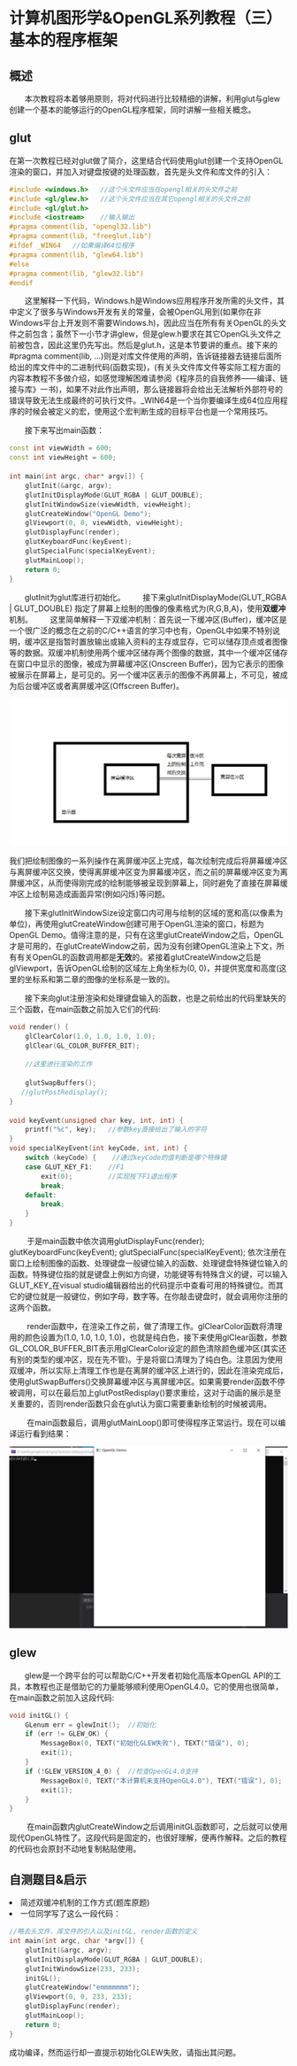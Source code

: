 # 计算机图形学&OpenGL系列教程（三） 基本的程序框架
## 概述

&emsp;&emsp;本次教程将本着够用原则，将对代码进行比较精细的讲解，利用glut与glew创建一个基本的能够运行的OpenGL程序框架，同时讲解一些相关概念。

## glut

在第一次教程已经对glut做了简介，这里结合代码使用glut创建一个支持OpenGL渲染的窗口，并加入对键盘按键的处理函数，首先是头文件和库文件的引入：

```C++
#include <windows.h>   //这个头文件应当在opengl相关的头文件之前
#include <gl/glew.h>   //这个头文件应当在其它opengl相关的头文件之前
#include <gl/glut.h>
#include <iostream>    //输入输出
#pragma comment(lib, "opengl32.lib")
#pragma comment(lib, "freeglut.lib")
#ifdef _WIN64   //如果编译64位程序
#pragma comment(lib, "glew64.lib")
#else 
#pragma comment(lib, "glew32.lib")
#endif
```

&emsp;&emsp;这里解释一下代码，Windows.h是Windows应用程序开发所需的头文件，其中定义了很多与Windows开发有关的常量，会被OpenGL用到(如果你在非Windows平台上开发则不需要Windows.h)，因此应当在所有有关OpenGL的头文件之前包含；虽然下一小节才讲glew，但是glew.h要求在其它OpenGL头文件之前被包含，因此这里仍先写出。然后是glut.h，这是本节要讲的重点。接下来的#pragma comment(lib, ...)则是对库文件使用的声明，告诉链接器去链接后面所给出的库文件中的二进制代码(函数实现)，(有关头文件库文件等实际工程方面的内容本教程不多做介绍，如感觉理解困难请参阅《程序员的自我修养——编译、链接与库》一书)，如果不对此作出声明，那么链接器将会给出无法解析外部符号的错误导致无法生成最终的可执行文件。_WIN64是一个当你要编译生成64位应用程序的时候会被定义的宏，使用这个宏判断生成的目标平台也是一个常用技巧。

&emsp;&emsp;接下来写出main函数：
```C++
const int viewWidth = 600;
const int viewHeight = 600;

int main(int argc, char* argv[]) {
    glutInit(&argc, argv);
    glutInitDisplayMode(GLUT_RGBA | GLUT_DOUBLE);
    glutInitWindowSize(viewWidth, viewHeight);
    glutCreateWindow("OpenGL Demo");
    glViewport(0, 0, viewWidth, viewHeight);
    glutDisplayFunc(render);
    glutKeyboardFunc(keyEvent);
    glutSpecialFunc(specialKeyEvent);
    glutMainLoop();
    return 0;
}
```

&emsp;&emsp;glutInit为glut库进行初始化。
&emsp;&emsp;接下来glutInitDisplayMode(GLUT_RGBA | GLUT_DOUBLE) 指定了屏幕上绘制的图像的像素格式为(R,G,B,A)，使用**双缓冲**机制。
&emsp;&emsp;这里简单解释一下双缓冲机制：首先说一下缓冲区(Buffer)，缓冲区是一个很广泛的概念在之前的C/C++语言的学习中也有，OpenGL中如果不特别说明，缓冲区是指暂时置放输出或输入资料的主存或显存，它可以储存顶点或者图像等的数据。双缓冲机制使用两个缓冲区储存两个图像的数据，其中一个缓冲区储存在窗口中显示的图像，被成为屏幕缓冲区(Onscreen Buffer)，因为它表示的图像被展示在屏幕上，是可见的。另一个缓冲区表示的图像不再屏幕上，不可见，被成为后台缓冲区或者离屏缓冲区(Offscreen Buffer)。

<img src="./onscreen-offscreen.png">

我们把绘制图像的一系列操作在离屏缓冲区上完成，每次绘制完成后将屏幕缓冲区与离屏缓冲区交换，使得离屏缓冲区变为屏幕缓冲区，而之前的屏幕缓冲区变为离屏缓冲区，从而使得刚完成的绘制能够被呈现到屏幕上，同时避免了直接在屏幕缓冲区上绘制易造成画面异常(例如闪烁)等问题。

&emsp;&emsp;接下来glutInitWindowSize设定窗口内可用与绘制的区域的宽和高(以像素为单位)，再使用glutCreateWindow创建可用于OpenGL渲染的窗口，标题为OpenGL Demo。值得注意的是，只有在这里glutCreateWindow之后，OpenGL才是可用的，在glutCreateWindow之前，因为没有创建OpenGL渲染上下文，所有有关OpenGL的函数调用都是**无效**的。紧接着glutCreateWindow之后是glViewport，告诉OpenGL绘制的区域左上角坐标为(0, 0)，并提供宽度和高度(这里的坐标系和第二章的图像的坐标系是一致的)。 

&emsp;&emsp;接下来向glut注册渲染和处理键盘输入的函数，也是之前给出的代码里缺失的三个函数，在main函数之前加入它们的代码:

```C++
void render() {
    glClearColor(1.0, 1.0, 1.0, 1.0);
    glClear(GL_COLOR_BUFFER_BIT);

    //这里进行渲染的工作

    glutSwapBuffers();
   //glutPostRedisplay();
}

void keyEvent(unsigned char key, int, int) {
    printf("%c", key);   //参数key直接给出了输入的字符
}
void specialKeyEvent(int keyCode, int, int) {
    switch (keyCode) {    //通过keyCode的值判断是哪个特殊键
    case GLUT_KEY_F1:    //F1
        exit(0);         //实现按下F1退出程序
        break;
    default:
        break;
    }
}
```

&emsp;&emsp; 于是main函数中依次调用glutDisplayFunc(render); glutKeyboardFunc(keyEvent); glutSpecialFunc(specialKeyEvent); 依次注册在窗口上绘制图像的函数、处理键盘一般键位输入的函数、处理键盘特殊键位输入的函数。特殊键位指的就是键盘上例如方向键，功能键等有特殊含义的键，可以输入GLUT_KEY_在visual studio编辑器给出的代码提示中查看可用的特殊键位。而其它的键位就是一般键位，例如字母，数字等。在你敲击键盘时，就会调用你注册的这两个函数。

&emsp;&emsp; render函数中，在渲染工作之前，做了清理工作。glClearColor函数将清理用的颜色设置为(1.0, 1.0, 1.0, 1.0)，也就是纯白色，接下来使用glClear函数，参数GL_COLOR_BUFFER_BIT表示用glClearColor设定的颜色清除颜色缓冲区(其实还有别的类型的缓冲区，现在先不管)。于是将窗口清理为了纯白色。注意因为使用双缓冲，所以实际上清理工作也是在离屏的缓冲区上进行的，因此在渲染完成后，使用glutSwapBuffers()交换屏幕缓冲区与离屏缓冲区。如果需要render函数不停被调用，可以在最后加上glutPostRedisplay()要求重绘，这对于动画的展示是至关重要的，否则render函数只会在glut认为窗口需要重新绘制的时候被调用。

&emsp;&emsp; 在main函数最后，调用glutMainLoop()即可使得程序正常运行。现在可以编译运行看到结果：

<img src="./empty.png">

## glew 

&emsp;&emsp;glew是一个跨平台的可以帮助C/C++开发者初始化高版本OpenGL API的工具，本教程也正是借助它的力量能够顺利使用OpenGL4.0。它的使用也很简单，在main函数之前加入这段代码:

```C++
void initGL() {
    GLenum err = glewInit();  //初始化
    if (err != GLEW_OK) {
        MessageBox(0, TEXT("初始化GLEW失败"), TEXT("错误"), 0);
        exit(1);
    }
    if (!GLEW_VERSION_4_0) {  //检查OpenGL4.0支持
        MessageBox(0, TEXT("本计算机未支持OpenGL4.0"), TEXT("错误"), 0);
        exit(1);
    }
}
```

&emsp;&emsp; 在main函数内glutCreateWindow之后调用initGL函数即可，之后就可以使用现代OpenGL特性了。这段代码是固定的，也很好理解，便再作解释。之后的教程的代码也会原封不动地复制粘贴使用。

## 自测题目&启示

<li> 简述双缓冲机制的工作方式(题库原题) </li>

<li> 一位同学写了这么一段代码：

```C++
//略去头文件，库文件的引入以及initGL, render函数的定义
int main(int argc, char *argv[]) {
    glutInit(&argc, argv);
    glutInitDisplayMode(GLUT_RGBA | GLUT_DOUBLE);
    glutInitWindowSize(233, 233);
    initGL();
    glutCreateWindow("emmmmmmm");
    glViewport(0, 0, 233, 233);
    glutDisplayFunc(render);
    glutMainLoop();
    return 0;
}
```
成功编译，然而运行却一直提示初始化GLEW失败，请指出其问题。 </li>
